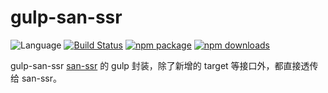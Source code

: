 # gulp-san-ssr
![Language](https://img.shields.io/badge/-TypeScript-blue.svg)
[![Build Status](https://travis-ci.org/searchfe/gulp-san-ssr.svg?branch=master)](https://travis-ci.org/searchfe/gulp-san-ssr)
[![npm package](https://img.shields.io/npm/v/gulp-san-ssr.svg)](https://www.npmjs.org/package/gulp-san-ssr)
[![npm downloads](http://img.shields.io/npm/dm/gulp-san-ssr.svg)](https://www.npmjs.org/package/gulp-san-ssr)

gulp-san-ssr [san-ssr][san-ssr] 的 gulp 封装，除了新增的 target 等接口外，都直接透传给 san-ssr。

[san-ssr]: https://github.com/searchfe/san-ssr
